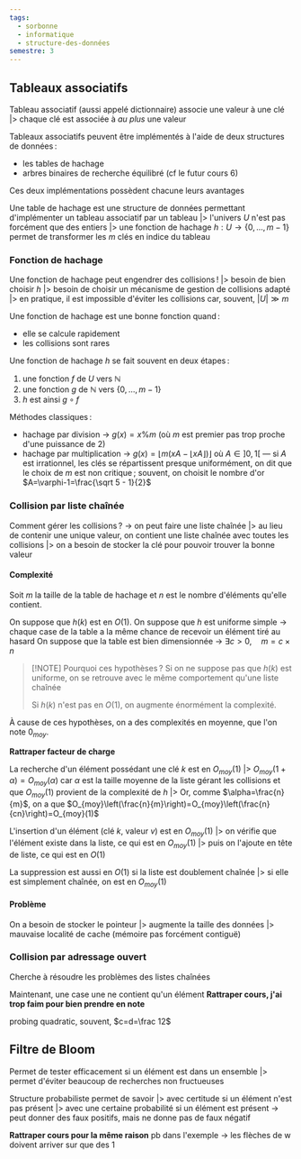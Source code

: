 ```yaml
---
tags:
  - sorbonne
  - informatique
  - structure-des-données
semestre: 3
---
```

## Tableaux associatifs
Tableau associatif (aussi appelé dictionnaire) associe une valeur à une clé
|> chaque clé est associée à *au plus* une valeur

Tableaux associatifs peuvent être implémentés à l'aide de deux structures de données :
- les tables de hachage
- arbres binaires de recherche équilibré (cf le futur cours 6)

Ces deux implémentations possèdent chacune leurs avantages

Une table de hachage est une structure de données permettant d'implémenter un tableau associatif par un tableau
|> l'univers $U$ n'est pas forcément que des entiers
|> une fonction de hachage $h:U\to \{0,\ldots,m-1\}$ permet de transformer les $m$ clés en indice du tableau
### Fonction de hachage
Une fonction de hachage peut engendrer des collisions !
|> besoin de bien choisir $h$
|> besoin de choisir un mécanisme de gestion de collisions adapté
|> en pratique, il est impossible d'éviter les collisions car, souvent, $|U| \gg m$

Une fonction de hachage est une bonne fonction quand :
- elle se calcule rapidement
- les collisions sont rares

Une fonction de hachage $h$ se fait souvent en deux étapes :
1. une fonction $f$ de $U$ vers $\mathbb{N}$
2. une fonction $g$ de $\mathbb{N}$ vers $\{0,\ldots,m-1\}$
3. $h$ est ainsi $g\circ f$

Méthodes classiques :
- hachage par division -> $g(x)=x \% m$ (où $m$ est premier pas trop proche d'une puissance de 2)
- hachage par multiplication -> $g(x)=\lfloor m(xA-\lfloor xA\rfloor)\rfloor$ où $A\in]0,1[$ — si $A$ est irrationnel, les clés se répartissent presque uniformément, on dit que le choix de $m$ est non critique ; souvent, on choisit le nombre d'or $A=\varphi-1=\frac{\sqrt 5 - 1}{2}$
### Collision par liste chaînée
Comment gérer les collisions ?
-> on peut faire une liste chaînée
|> au lieu de contenir une unique valeur, on contient une liste chaînée avec toutes les collisions
|> on a besoin de stocker la clé pour pouvoir trouver la bonne valeur
#### Complexité
Soit $m$ la taille de la table de hachage et $n$ est le nombre d'éléments qu'elle contient.

On suppose que $h(k)$ est en $O(1)$.
On suppose que $h$ est uniforme simple -> chaque case de la table a la même chance de recevoir un élément tiré au hasard
On suppose que la table est bien dimensionnée -> $\exists c>0,\quad m=c\times n$

> [!NOTE] Pourquoi ces hypothèses ?
> Si on ne suppose pas que $h(k)$ est uniforme, on se retrouve avec le même comportement qu'une liste chaînée
> 
> Si $h(k)$ n'est pas en $O(1)$, on augmente énormément la complexité.

À cause de ces hypothèses, on a des complexités en moyenne, que l'on note $0_{moy}$.

**Rattraper facteur de charge**

La recherche d'un élément possédant une clé $k$ est en $O_{moy}(1)$
|> $O_{moy}(1+\alpha)=O_{moy}(\alpha)$ car $\alpha$ est la taille moyenne de la liste gérant les collisions et que $O_{moy}(1)$ provient de la complexité de $h$
|> Or, comme $\alpha=\frac{n}{m}$, on a que $O_{moy}\left(\frac{n}{m}\right)=O_{moy}\left(\frac{n}{cn}\right)=O_{moy}(1)$

L'insertion d'un élément (clé $k$, valeur $v$) est en $O_{moy}(1)$
|> on vérifie que l'élément existe dans la liste, ce qui est en $O_{moy}(1)$
|> puis on l'ajoute en tête de liste, ce qui est en $O(1)$

La suppression est aussi en $O(1)$ si la liste est doublement chaînée
|> si elle est simplement chaînée, on est en $O_{moy}(1)$
#### Problème
On a besoin de stocker le pointeur
|> augmente la taille des données
|> mauvaise localité de cache (mémoire pas forcément contiguë)
### Collision par adressage ouvert
Cherche à résoudre les problèmes des listes chaînées

Maintenant, une case une ne contient qu'un élément
**Rattraper cours, j'ai trop faim pour bien prendre en note**

probing quadratic, souvent, $c=d=\frac 12$
## Filtre de Bloom
Permet de tester efficacement si un élément est dans un ensemble
|> permet d'éviter beaucoup de recherches non fructueuses

Structure probabiliste permet de savoir
|> avec certitude si un élément n'est pas présent
|> avec une certaine probabilité si un élément est présent
-> peut donner des faux positifs, mais ne donne pas de faux négatif

**Rattraper cours pour la même raison**
pb dans l'exemple -> les flèches de w doivent arriver sur que des 1
